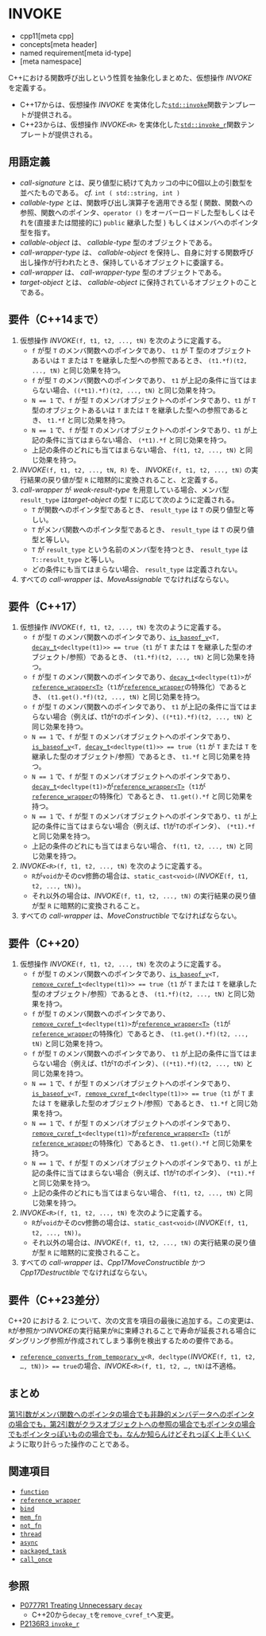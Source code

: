 # INVOKE
* cpp11[meta cpp]
* concepts[meta header]
* named requirement[meta id-type]
* [meta namespace]

C++における関数呼び出しという性質を抽象化しまとめた、仮想操作 *INVOKE* を定義する。

- C++17からは、仮想操作 *INVOKE* を実体化した[`std::invoke`](/reference/functional/invoke.md)関数テンプレートが提供される。
- C++23からは、仮想操作 *INVOKE*`<R>` を実体化した[`std::invoke_r`](/reference/functional/invoke_r.md)関数テンプレートが提供される。

## 用語定義
- *call-signature* とは、戻り値型に続けて丸カッコの中に0個以上の引数型を並べたものである。 *cf.* `int ( std::string, int )`
- *callable-type* とは、関数呼び出し演算子を適用できる型 ( 関数、関数への参照、関数へのポインタ、`operator ()` をオーバーロードした型もしくはそれを(直接または間接的に) `public` 継承した型 ) もしくはメンバへのポインタ型を指す。
- *callable-object* は、 *callable-type* 型のオブジェクトである。
- *call-wrapper-type* は、 *callable-object* を保持し、自身に対する関数呼び出し操作が行われたとき、保持しているオブジェクトに委譲する。
- *call-wrapper* は、 *call-wrapper-type* 型のオブジェクトである。
- *target-object* とは、 *callable-object* に保持されているオブジェクトのことである。

## 要件（C++14まで）
1. 仮想操作 *INVOKE*`(f, t1, t2, ..., tN)` を次のように定義する。
	- `f` が型 `T` のメンバ関数へのポインタであり、 `t1` が T 型のオブジェクトあるいは `T` または `T` を継承した型への参照であるとき、 `(t1.*f)(t2, ..., tN)` と同じ効果を持つ。
	- `f` が型 `T` のメンバ関数へのポインタであり、 `t1` が上記の条件に当てはまらない場合、`((*t1).*f)(t2, ..., tN)` と同じ効果を持つ。
	- `N == 1` で、`f` が型 `T` のメンバオブジェクトへのポインタであり、`t1` が `T` 型のオブジェクトあるいは `T` または `T` を継承した型への参照であるとき、 `t1.*f` と同じ効果を持つ。
	- `N == 1` で、`f` が型 `T` のメンバオブジェクトへのポインタであり、`t1` が上記の条件に当てはまらない場合、 `(*t1).*f` と同じ効果を持つ。
	- 上記の条件のどれにも当てはまらない場合、 `f(t1, t2, ..., tN)` と同じ効果を持つ。
2. *INVOKE*`(f, t1, t2, ..., tN, R)` を、 *INVOKE*`(f, t1, t2, ..., tN)` の実行結果の戻り値が型 `R` に暗黙的に変換されること、と定義する。
3. *call-wrapper* が *weak-result-type* を用意している場合、メンバ型 `result_type` は*target-object* の型 `T` に応じて次のように定義される。
	- `T` が関数へのポインタ型であるとき、 `result_type` は `T` の戻り値型と等しい。
	- `T` がメンバ関数へのポインタ型であるとき、 `result_type` は `T` の戻り値型と等しい。
	- `T` が `result_type` という名前のメンバ型を持つとき、 `result_type` は `T::result_type` と等しい。
	- どの条件にも当てはまらない場合、 `result_type` は定義されない。
4. すべての *call-wrapper* は、*MoveAssignable* でなければならない。

## 要件（C++17）
1. 仮想操作 *INVOKE*`(f, t1, t2, ..., tN)` を次のように定義する。
	- `f` が型 `T` のメンバ関数へのポインタであり、[`is_baseof_v`](/reference/type_traits/is_base_of.md)`<T, `[`decay_t`](/reference/type_traits/decay.md)`<decltype(t1)>> == true`（`t1` が `T` または `T` を継承した型のオブジェクト/参照）であるとき、 `(t1.*f)(t2, ..., tN)` と同じ効果を持つ。
	- `f` が型 `T` のメンバ関数へのポインタであり、[`decay_t`](/reference/type_traits/decay.md)`<decltype(t1)>`が[`reference_wrapper<T>`](/reference/functional/reference_wrapper.md)（`t1`が[`reference_wrapper`](/reference/functional/reference_wrapper.md)の特殊化）であるとき、 `(t1.get().*f)(t2, ..., tN)` と同じ効果を持つ。
	- `f` が型 `T` のメンバ関数へのポインタであり、 `t1` が上記の条件に当てはまらない場合（例えば、t1が`T`のポインタ）、`((*t1).*f)(t2, ..., tN)` と同じ効果を持つ。
	- `N == 1` で、`f` が型 `T` のメンバオブジェクトへのポインタであり、[`is_baseof_v`](/reference/type_traits/is_base_of.md)`<T, `[`decay_t`](/reference/type_traits/decay.md)`<decltype(t1)>> == true`（`t1` が `T` または `T` を継承した型のオブジェクト/参照）であるとき、 `t1.*f` と同じ効果を持つ。
	- `N == 1` で、`f` が型 `T` のメンバオブジェクトへのポインタであり、[`decay_t`](/reference/type_traits/decay.md)`<decltype(t1)>`が[`reference_wrapper<T>`](/reference/functional/reference_wrapper.md)（`t1`が[`reference_wrapper`](/reference/functional/reference_wrapper.md)の特殊化）であるとき、 `t1.get().*f` と同じ効果を持つ。
	- `N == 1` で、`f` が型 `T` のメンバオブジェクトへのポインタであり、`t1` が上記の条件に当てはまらない場合（例えば、t1が`T`のポインタ）、 `(*t1).*f` と同じ効果を持つ。
	- 上記の条件のどれにも当てはまらない場合、 `f(t1, t2, ..., tN)` と同じ効果を持つ。
2. *INVOKE*`<R>(f, t1, t2, ..., tN)` を次のように定義する。
	- `R`が`void`かそのcv修飾の場合は、`static_cast<void>(`*INVOKE*`(f, t1, t2, ..., tN))`。
	- それ以外の場合は、*INVOKE*`(f, t1, t2, ..., tN)` の実行結果の戻り値が型 `R` に暗黙的に変換されること。
3. すべての *call-wrapper* は、*MoveConstructible* でなければならない。

## 要件（C++20）
1. 仮想操作 *INVOKE*`(f, t1, t2, ..., tN)` を次のように定義する。
	- `f` が型 `T` のメンバ関数へのポインタであり、[`is_baseof_v`](/reference/type_traits/is_base_of.md)`<T, `[`remove_cvref_t`](/reference/type_traits/remove_cvref.md)`<decltype(t1)>> == true`（`t1` が `T` または `T` を継承した型のオブジェクト/参照）であるとき、 `(t1.*f)(t2, ..., tN)` と同じ効果を持つ。
	- `f` が型 `T` のメンバ関数へのポインタであり、[`remove_cvref_t`](/reference/type_traits/remove_cvref.md)`<decltype(t1)>`が[`reference_wrapper<T>`](/reference/functional/reference_wrapper.md)（`t1`が[`reference_wrapper`](/reference/functional/reference_wrapper.md)の特殊化）であるとき、 `(t1.get().*f)(t2, ..., tN)` と同じ効果を持つ。
	- `f` が型 `T` のメンバ関数へのポインタであり、 `t1` が上記の条件に当てはまらない場合（例えば、t1が`T`のポインタ）、`((*t1).*f)(t2, ..., tN)` と同じ効果を持つ。
	- `N == 1` で、`f` が型 `T` のメンバオブジェクトへのポインタであり、[`is_baseof_v`](/reference/type_traits/is_base_of.md)`<T, `[`remove_cvref_t`](/reference/type_traits/remove_cvref.md)`<decltype(t1)>> == true`（`t1` が `T` または `T` を継承した型のオブジェクト/参照）であるとき、 `t1.*f` と同じ効果を持つ。
	- `N == 1` で、`f` が型 `T` のメンバオブジェクトへのポインタであり、[`remove_cvref_t`](/reference/type_traits/remove_cvref.md)`<decltype(t1)>`が[`reference_wrapper<T>`](/reference/functional/reference_wrapper.md)（`t1`が[`reference_wrapper`](/reference/functional/reference_wrapper.md)の特殊化）であるとき、 `t1.get().*f` と同じ効果を持つ。
	- `N == 1` で、`f` が型 `T` のメンバオブジェクトへのポインタであり、`t1` が上記の条件に当てはまらない場合（例えば、t1が`T`のポインタ）、 `(*t1).*f` と同じ効果を持つ。
	- 上記の条件のどれにも当てはまらない場合、 `f(t1, t2, ..., tN)` と同じ効果を持つ。
2. *INVOKE*`<R>(f, t1, t2, ..., tN)` を次のように定義する。
	- `R`が`void`かそのcv修飾の場合は、`static_cast<void>(`*INVOKE*`(f, t1, t2, ..., tN))`。
	- それ以外の場合は、*INVOKE*`(f, t1, t2, ..., tN)` の実行結果の戻り値が型 `R` に暗黙的に変換されること。
3. すべての *call-wrapper* は、*Cpp17MoveConstructible* かつ *Cpp17Destructible* でなければならない。

## 要件（C++23差分）
C++20 における 2. について、次の文言を項目の最後に追加する。この変更は、`R`が参照かつ*INVOKE*の実行結果が`R`に束縛されることで寿命が延長される場合にダングリング参照が作成されてしまう事例を検出するための要件である。

- [`reference_converts_from_temporary_v`](/reference/type_traits/reference_converts_from_temporary.md)`<R, decltype(`*INVOKE*`(f, t1, t2, …, tN))> == true`の場合、*INVOKE*`<R>(f, t1, t2, …, tN)`は不適格。


## まとめ
[第1引数がメンバ関数へのポインタの場合でも非静的メンバデータへのポインタの場合でも，第2引数がクラスオブジェクトへの参照の場合でもポインタの場合でもポインタっぽいものの場合でも，なんか知らんけどそれっぽく上手くいく](https://twitter.com/Cryolite/status/216814363221303296) ように取り計らった操作のことである。

## 関連項目
- [`function`](/reference/functional/function.md)
- [`reference_wrapper`](/reference/functional/reference_wrapper.md)
- [`bind`](/reference/functional/bind.md)
- [`mem_fn`](/reference/functional/mem_fn.md)
- [`not_fn`](/reference/functional/not_fn.md)
- [`thread`](/reference/thread/thread.md)
- [`async`](/reference/future/async.md)
- [`packaged_task`](/reference/future/packaged_task.md)
- [`call_once`](/reference/mutex/call_once.md)

## 参照
- [P0777R1 Treating Unnecessary `decay`](https://www.open-std.org/jtc1/sc22/wg21/docs/papers/2017/p0777r1.pdf)
    - C++20から`decay_t`を`remove_cvref_t`へ変更。
- [P2136R3 `invoke_r`](https://www.open-std.org/jtc1/sc22/wg21/docs/papers/2021/p2136r3.html)
